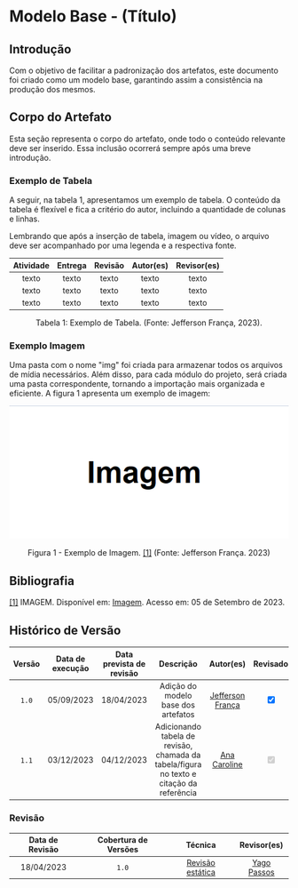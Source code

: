 # Modelo Base - (Título)

## Introdução

Com o objetivo de facilitar a padronização dos artefatos, este documento foi criado como um modelo base, garantindo assim a consistência na produção dos mesmos.

## Corpo do Artefato

Esta seção representa o corpo do artefato, onde todo o conteúdo relevante deve ser inserido. Essa inclusão ocorrerá sempre após uma breve introdução.

### Exemplo de Tabela
A seguir, na tabela 1, apresentamos um exemplo de tabela. O conteúdo da tabela é flexível e fica a critério do autor, incluindo a quantidade de colunas e linhas.

Lembrando que após a inserção de tabela, imagem ou vídeo, o arquivo deve ser acompanhado por uma legenda e a respectiva fonte.

| Atividade | Entrega | Revisão | Autor(es) | Revisor(es) |
| :-------: | :-----: | :-----: | :-------: | :---------: |
|   texto   |  texto  |  texto  |   texto   |    texto    |
|   texto   |  texto  |  texto  |   texto   |    texto    |
|   texto   |  texto  |  texto  |   texto   |    texto    |

<div style="text-align: center">
<p> Tabela 1: Exemplo de Tabela. (Fonte: Jefferson França, 2023).</p>
</div>

### Exemplo Imagem

Uma pasta com o nome "img" foi criada para armazenar todos os arquivos de mídia necessários. Além disso, para cada módulo do projeto, será criada uma pasta correspondente, tornando a importação mais organizada e eficiente. A figura 1 apresenta um exemplo de imagem:

<a id="a" href="#aa">![image](img/imagem.png)</a>
<div style="text-align: center">
<p>Figura 1 - Exemplo de Imagem. <a id="a" href="#aa">[1]</a> (Fonte: Jefferson França. 2023)</p>
</div>

## Bibliografia

<a id="aa" href="#a">[1]</a> IMAGEM. Disponível em: [Imagem](https://pt.wikipedia.org/wiki/Imagem). Acesso em: 05 de Setembro de 2023.

## Histórico de Versão

| Versão | Data de execução | Data prevista de revisão |      Descrição      |                   Autor(es)                   | Revisado |
| :----: | :--------------: | :----------------------: | :-----------------: | :-------------------------------------------: | :------: |
| `1.0`  |    05/09/2023    |   18/04/2023    | Adição do modelo base dos artefatos |   [Jefferson França](https://github.com/Frans6)    |    <input type="checkbox" enabled checked />      |
| `1.1`  |    03/12/2023    |        04/12/2023        | Adicionando tabela de revisão, chamada da tabela/figura no texto e citação da referência | [Ana Caroline](https://github.com/anaaroch) |    <input type="checkbox" disabled checked />      |

### Revisão

| Data de Revisão | Cobertura de Versões | Técnica |                 Revisor(es)                 |
| :-------------: | :------------------: | :-----: | :-----------------------------------------: |
|   18/04/2023    |        `1.0`         |    [Revisão estática](https://requisitos-de-software.github.io/2023.2-Skoob/verificacao/revisoes/)    | [Yago Passos](https://github.com/yagompassos) |
